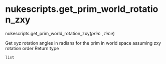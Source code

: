 # nukescripts.get_prim_world_rotation_zxy
nukescripts.get_prim_world_rotation_zxy(_prim_ , _time_)

Get xyz rotation angles in radians for the prim in world space assuming zxy rotation order
Return type

`list`